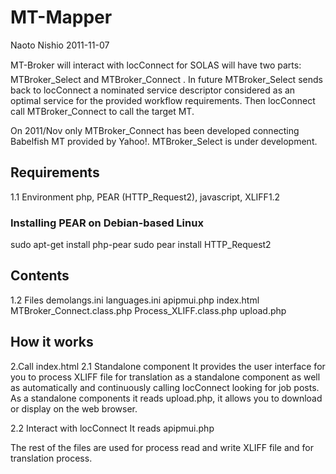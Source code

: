 # MT-Mapper

Naoto Nishio 2011-11-07

MT-Broker will interact with locConnect for SOLAS will have two parts: MTBroker_Select and MTBroker_Connect . In future MTBroker_Select sends back to locConnect a nominated service descriptor considered as an optimal service for the provided workflow requirements. Then locConnect call MTBroker_Connect to call the target MT. 

On 2011/Nov only MTBroker_Connect has been developed connecting Babelfish MT provided by Yahoo!. MTBroker_Select is under development. 

## Requirements 
1.1 Environment
php, 
PEAR (HTTP_Request2),
javascript,
XLIFF1.2

### Installing PEAR on Debian-based Linux
sudo apt-get install php-pear
sudo pear install HTTP_Request2

## Contents
1.2 Files
demolangs.ini
languages.ini
apipmui.php
index.html
MTBroker_Connect.class.php
Process_XLIFF.class.php
upload.php

## How it works
2.Call index.html
2.1 Standalone component
It provides the user interface for you to process XLIFF file for translation as a standalone component as well as automatically and continuously calling locConnect looking for job posts.
As a standalone components it reads upload.php, it allows you to download or display on the web browser.

2.2 Interact with locConnect
It reads apipmui.php

The rest of the files are used for process read and write XLIFF file and for translation process.
